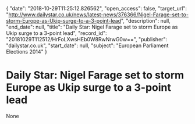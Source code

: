 {
  "date": "2018-10-29T11:25:12.826562", 
  "open_access": false, 
  "target_url": "http://www.dailystar.co.uk/news/latest-news/376366/Nigel-Farage-set-to-storm-Europe-as-Ukip-surge-to-a-3-point-lead", 
  "description": null, 
  "end_date": null, 
  "title": "Daily Star: Nigel Farage set to storm Europe as Ukip surge to a 3-point lead", 
  "record_id": "20181029T112512/HrFoLXwsHEb0W8RwNrwG0w==", 
  "publisher": "dailystar.co.uk", 
  "start_date": null, 
  "subject": "European Parliament Elections 2014"
}

# Daily Star: Nigel Farage set to storm Europe as Ukip surge to a 3-point lead

None